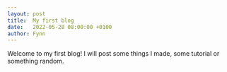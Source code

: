```yaml
---
layout: post
title:  My first blog
date:   2022-05-28 08:00:00 +0100
author: Fynn
---
```


Welcome to my first blog! I will post some things I made, some tutorial or something random.